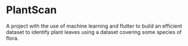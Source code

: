 # PlantScan
A project with the use of machine learning and flutter to build an efficient dataset to identify plant leaves using a dataset covering some species of flora.
